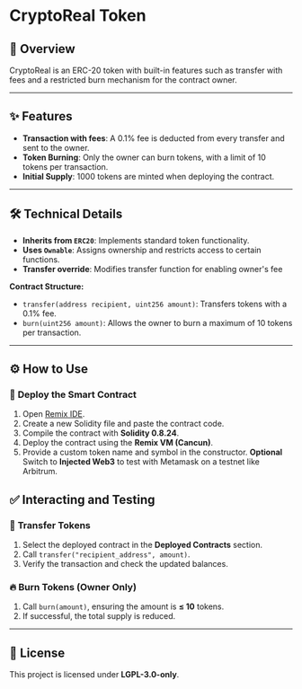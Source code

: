 # CryptoReal Token

## 📝 Overview

CryptoReal is an ERC-20 token with built-in features such as transfer with fees and a restricted burn mechanism for the contract owner.

---

## ✨ Features

- **Transaction with fees**: A 0.1% fee is deducted from every transfer and sent to the owner.
- **Token Burning**: Only the owner can burn tokens, with a limit of 10 tokens per transaction.
- **Initial Supply**: 1000 tokens are minted when deploying the contract.

---

## 🛠 Technical Details

- **Inherits from `ERC20`**: Implements standard token functionality.
- **Uses `Ownable`**: Assigns ownership and restricts access to certain functions.
- **Transfer override**: Modifies transfer function for enabling owner's fee

**Contract Structure:**

- `transfer(address recipient, uint256 amount)`: Transfers tokens with a 0.1% fee.
- `burn(uint256 amount)`: Allows the owner to burn a maximum of 10 tokens per transaction.

---

## ⚙️ How to Use

### 🚀 **Deploy the Smart Contract**

1. Open [Remix IDE](https://remix.ethereum.org/).
2. Create a new Solidity file and paste the contract code.
3. Compile the contract with **Solidity 0.8.24**.
4. Deploy the contract using the **Remix VM (Cancun)**.
5. Provide a custom token name and symbol in the constructor.
   **Optional** Switch to **Injected Web3** to test with Metamask on a testnet like Arbitrum.

## ✅ Interacting and Testing

### 💸 **Transfer Tokens**

1. Select the deployed contract in the **Deployed Contracts** section.
2. Call `transfer("recipient_address", amount)`.
3. Verify the transaction and check the updated balances.

### 🔥 **Burn Tokens (Owner Only)**

1. Call `burn(amount)`, ensuring the amount is **≤ 10** tokens.
2. If successful, the total supply is reduced.

---

## 📜 License

This project is licensed under **LGPL-3.0-only**.
